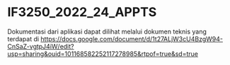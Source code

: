 # IF3250_2022_24_APPTS

Dokumentasi dari aplikasi dapat dilihat melalui dokumen teknis yang terdapat di
https://docs.google.com/document/d/1t27ALjW3cU4BzgW94-CnSaZ-vgtpJ4iW/edit?usp=sharing&ouid=101168582252117278985&rtpof=true&sd=true
